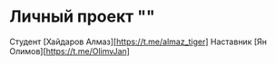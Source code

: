 # Личный проект ""

Студент [Хайдаров Алмаз][https://t.me/almaz_tiger]
Наставник [Ян Олимов][https://t.me/OlimvJan]
